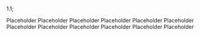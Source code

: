 1.1;

Placeholder
Placeholder
Placeholder
Placeholder
Placeholder
Placeholder
Placeholder
Placeholder
Placeholder
Placeholder
Placeholder
Placeholder